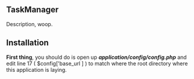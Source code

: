 TaskManager
------------------------
Description, woop.

Installation
------------------------
**First thing**, you should do is open up ***application/config/config.php*** and edit line 17 ( $config['base_url
] ) to match where the root directory where this application is laying. 

